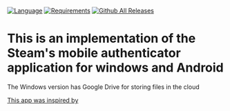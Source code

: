 [![Language](https://img.shields.io/badge/language-C%23-blue.svg?style=flat-square)](https://github.com/bduj1/SteamDesktopAuthenticatorCore/search?l=c%23)
[![Requirements](https://img.shields.io/badge/Requirements-.NET%206.0-blue.svg)](https://github.com/dotnet/core/blob/main/release-notes/6.0/supported-os.md)
[![Github All Releases](https://img.shields.io/github/downloads/bduj1/SteamDesktopAuthenticatorCore/total.svg)](https://github.com/bduj1/SteamDesktopAuthenticatorCore)

# This is an implementation of the Steam's mobile authenticator application for windows and Android

The Windows version has Google Drive for storing files in the cloud

<a href="https://github.com/Jessecar96/SteamDesktopAuthenticator">This app was inspired by</a>
